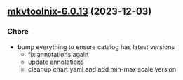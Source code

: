

## [mkvtoolnix-6.0.13](https://github.com/truecharts/charts/compare/mkvtoolnix-6.0.12...mkvtoolnix-6.0.13) (2023-12-03)

### Chore

- bump everything to ensure catalog has latest versions
  - fix annotations again
  - update annotations
  - cleanup chart.yaml and add min-max scale version
  
  
